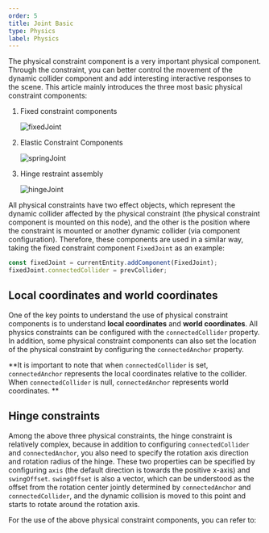 ```yaml
---
order: 5
title: Joint Basic
type: Physics
label: Physics
---
```


The physical constraint component is a very important physical component. Through the constraint, you can better control
the movement of the dynamic collider component and add interesting interactive responses to the scene. This article
mainly introduces the three most basic physical constraint components:

1. Fixed constraint components

   ![fixedJoint](https://gameworksdocs.nvidia.com/PhysX/4.1/documentation/physxguide/_images/fixedJoint.png)
2. Elastic Constraint Components

   ![springJoint](https://gameworksdocs.nvidia.com/PhysX/4.1/documentation/physxguide/_images/distanceJoint.png)
3. Hinge restraint assembly

   ![hingeJoint](https://gameworksdocs.nvidia.com/PhysX/4.1/documentation/physxguide/_images/revoluteJoint.png)

All physical constraints have two effect objects, which represent the dynamic collider affected by the physical
constraint (the physical constraint component is mounted on this node), and the other is the position where the
constraint is mounted or another dynamic collider (via component configuration).
Therefore, these components are used in a similar way, taking the fixed constraint component `FixedJoint` as an example:

```ts
const fixedJoint = currentEntity.addComponent(FixedJoint);
fixedJoint.connectedCollider = prevCollider;
````

## Local coordinates and world coordinates

One of the key points to understand the use of physical constraint components is to understand **local coordinates**
and **world coordinates**. All physics constraints can be configured with the `connectedCollider` property.
In addition, some physical constraint components can also set the location of the physical constraint by
configuring the `connectedAnchor` property.

**It is important to note that when `connectedCollider` is set, `connectedAnchor` represents the local coordinates
relative to the collider. When `connectedCollider` is null,
`connectedAnchor` represents world coordinates. **

## Hinge constraints

Among the above three physical constraints, the hinge constraint is relatively complex, because in addition to
configuring `connectedCollider` and `connectedAnchor`, you also need to specify the rotation axis direction and rotation
radius of the hinge.
These two properties can be specified by configuring `axis` (the default direction is towards the positive x-axis)
and `swingOffset`.
`swingOffset` is also a vector, which can be understood as the offset from the rotation center jointly determined
by `connectedAnchor` and `connectedCollider`, and the dynamic collision is moved to this point and starts to rotate
around the rotation axis.

For the use of the above physical constraint components, you can refer to:
<playground src="physx-joint-basic.ts"></playground>
